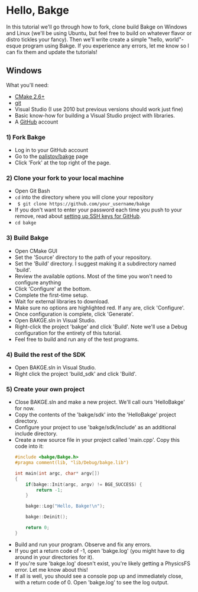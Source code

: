 Hello, Bakge
============

In this tutorial we'll go through how to fork, clone build Bakge on Windows and Linux (we'll be using Ubuntu, but feel free to build on whatever flavor or distro tickles your fancy). Then we'll write create a simple "hello, world"-esque program using Bakge. If you experience any errors, let me know so I can fix them and update the tutorials!


## Windows

What you'll need:

 - [CMake 2.6+](http://www.cmake.org/cmake/resources/software.html)
 - [git](http://git-scm.com/)
 - Visual Studio (I use 2010 but previous versions should work just fine)
 - Basic know-how for building a Visual Studio project with libraries.
 - A [GitHub](http://github.com) account

### 1) Fork Bakge

 - Log in to your GitHub account
 - Go to the [palistov/bakge](https://github.com/palistov/bakge) page
 - Click 'Fork' at the top right of the page.

### 2) Clone your fork to your local machine

 - Open Git Bash
 - `cd` into the directory where you will clone your repository
 - ` $ git clone https://github.com/your_username/bakge`
 - If you don't want to enter your password each time you push to your remove,
   read about [setting up SSH keys for GitHub](https://help.github.com/articles/generating-ssh-keys).
 - `cd bakge`

### 3) Build Bakge

 - Open CMake GUI
 - Set the 'Source' directory to the path of your repository.
 - Set the 'Build' directory. I suggest making it a subdirectory named 'build'.
 - Review the available options. Most of the time you won't need to configure anything
 - Click 'Configure' at the bottom.
 - Complete the first-time setup.
 - Wait for external libraries to download.
 - Make sure no options are highlighted red. If any are, click 'Configure'.
 - Once configuration is complete, click 'Generate'.
 - Open BAKGE.sln in Visual Studio.
 - Right-click the project 'bakge' and click 'Build'. Note we'll use a Debug configuration for the entirety of this tutorial.
 - Feel free to build and run any of the test programs.

### 4) Build the rest of the SDK

 - Open BAKGE.sln in Visual Studio.
 - Right click the project 'build_sdk' and click 'Build'.

### 5) Create your own project

 - Close BAKGE.sln and make a new project. We'll call ours 'HelloBakge' for now.
 - Copy the contents of the 'bakge/sdk' into the 'HelloBakge' project directory.
 - Configure your project to use 'bakge/sdk/include' as an additional include directory.
 - Create a new source file in your project called 'main.cpp'. Copy this code into it:
   ```cpp
   #include <bakge/Bakge.h>
   #pragma comment(lib, "lib/Debug/bakge.lib")

   int main(int argc, char* argv[])
   {
       if(bakge::Init(argc, argv) != BGE_SUCCESS) {
           return -1;
       }

       bakge::Log("Hello, Bakge!\n");

       bakge::Deinit();

       return 0;
   }
   ```
 - Build and run your program. Observe and fix any errors.
 - If you get a return code of -1, open 'bakge.log' (you might have to dig around in your directories for it).
 - If you're sure 'bakge.log' doesn't exist, you're likely getting a PhysicsFS error. Let me know about this!
 - If all is well, you should see a console pop up and immediately close, with a return code of 0. Open 'bakge.log' to see the log output.
